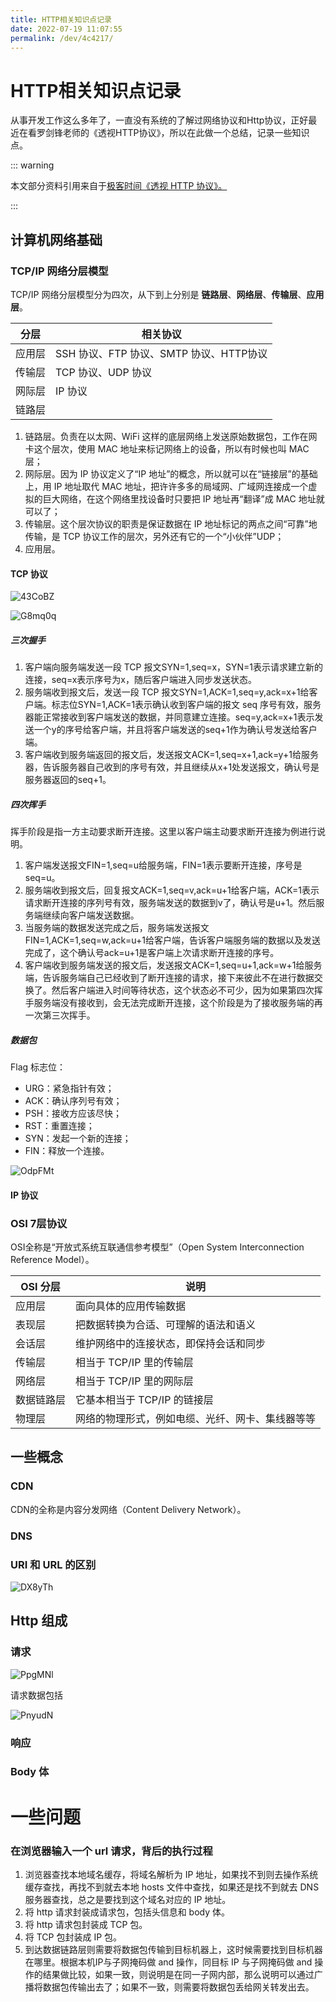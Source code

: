 ```yaml
---
title: HTTP相关知识点记录
date: 2022-07-19 11:07:55
permalink: /dev/4c4217/
---
```

# HTTP相关知识点记录

从事开发工作这么多年了，一直没有系统的了解过网络协议和Http协议，正好最近在看罗剑锋老师的《透视HTTP协议》，所以在此做一个总结，记录一些知识点。

::: warning

本文部分资料引用来自于[极客时间《透视 HTTP 协议》。](https://time.geekbang.org/column/intro/100029001?tab=catalog)

:::

## 计算机网络基础

### TCP/IP 网络分层模型

TCP/IP 网络分层模型分为四次，从下到上分别是 **链路层**、**网络层**、**传输层**、**应用层**。

| 分层   | 相关协议                                |
| ------ | --------------------------------------- |
| 应用层 | SSH 协议、FTP 协议、SMTP 协议、HTTP协议 |
| 传输层 | TCP 协议、UDP 协议                      |
| 网际层 | IP 协议                                 |
| 链路层 |                                         |

1. 链路层。负责在以太网、WiFi 这样的底层网络上发送原始数据包，工作在网卡这个层次，使用 MAC 地址来标记网络上的设备，所以有时候也叫 MAC 层；
2. 网际层。因为 IP 协议定义了“IP 地址”的概念，所以就可以在“链接层”的基础上，用 IP 地址取代 MAC 地址，把许许多多的局域网、广域网连接成一个虚拟的巨大网络，在这个网络里找设备时只要把 IP 地址再“翻译”成 MAC 地址就可以了；
3. 传输层。这个层次协议的职责是保证数据在 IP 地址标记的两点之间“可靠”地传输，是 TCP 协议工作的层次，另外还有它的一个“小伙伴”UDP；
4. 应用层。

#### TCP 协议

![43CoBZ](https://qiqiang.oss-cn-hangzhou.aliyuncs.com/muan/43CoBZ.jpg)

![G8mq0q](https://qiqiang.oss-cn-hangzhou.aliyuncs.com/muan/G8mq0q.jpg)

##### 三次握手

1. 客户端向服务端发送一段 TCP 报文SYN=1,seq=x，SYN=1表示请求建立新的连接，seq=x表示序号为x，随后客户端进入同步发送状态。
2. 服务端收到报文后，发送一段 TCP 报文SYN=1,ACK=1,seq=y,ack=x+1给客户端。标志位SYN=1,ACK=1表示确认收到客户端的报文 seq 序号有效，服务器能正常接收到客户端发送的数据，并同意建立连接。seq=y,ack=x+1表示发送一个y的序号给客户端，并且将客户端发送的seq+1作为确认号发送给客户端。
3. 客户端收到服务端返回的报文后，发送报文ACK=1,seq=x+1,ack=y+1给服务器，告诉服务器自己收到的序号有效，并且继续从x+1处发送报文，确认号是服务器返回的seq+1。

##### 四次挥手

挥手阶段是指一方主动要求断开连接。这里以客户端主动要求断开连接为例进行说明。

1. 客户端发送报文FIN=1,seq=u给服务端，FIN=1表示要断开连接，序号是seq=u。
2. 服务端收到报文后，回复报文ACK=1,seq=v,ack=u+1给客户端，ACK=1表示请求断开连接的序列号有效，服务端发送的数据到v了，确认号是u+1。然后服务端继续向客户端发送数据。
3. 当服务端的数据发送完成之后，服务端发送报文FIN=1,ACK=1,seq=w,ack=u+1给客户端，告诉客户端服务端的数据以及发送完成了，这个确认号ack=u+1是客户端上次请求断开连接的序号。
4. 客户端收到服务端发送的报文后，发送报文ACK=1,seq=u+1,ack=w+1给服务端，告诉服务端自己已经收到了断开连接的请求，接下来彼此不在进行数据交换了。然后客户端进入时间等待状态，这个状态必不可少，因为如果第四次挥手服务端没有接收到，会无法完成断开连接，这个阶段是为了接收服务端的再一次第三次挥手。

##### 数据包

Flag 标志位：

* URG：紧急指针有效；
* ACK：确认序列号有效；
* PSH：接收方应该尽快；
* RST：重置连接；
* SYN：发起一个新的连接；
* FIN：释放一个连接。

![OdpFMt](https://qiqiang.oss-cn-hangzhou.aliyuncs.com/muan/OdpFMt.jpg)

#### IP 协议



### OSI 7层协议

OSI全称是“开放式系统互联通信参考模型”（Open System Interconnection Reference Model）。

| OSI 分层   | 说明                                             |
| ---------- | ------------------------------------------------ |
| 应用层     | 面向具体的应用传输数据                           |
| 表现层     | 把数据转换为合适、可理解的语法和语义             |
| 会话层     | 维护网络中的连接状态，即保持会话和同步           |
| 传输层     | 相当于 TCP/IP 里的传输层                         |
| 网络层     | 相当于 TCP/IP 里的网际层                         |
| 数据链路层 | 它基本相当于 TCP/IP 的链接层                     |
| 物理层     | 网络的物理形式，例如电缆、光纤、网卡、集线器等等 |



## 一些概念

### CDN

CDN的全称是内容分发网络（Content Delivery Network）。

### DNS

### URI 和 URL 的区别

![DX8yTh](https://qiqiang.oss-cn-hangzhou.aliyuncs.com/muan/DX8yTh.jpg)

## Http 组成

### 请求

![PpgMNl](https://qiqiang.oss-cn-hangzhou.aliyuncs.com/muan/PpgMNl.jpg)

请求数据包括



![PnyudN](https://qiqiang.oss-cn-hangzhou.aliyuncs.com/muan/PnyudN.jpg)

### 响应

### Body 体

# 一些问题

### 在浏览器输入一个 url 请求，背后的执行过程

1. 浏览器查找本地域名缓存，将域名解析为 IP 地址，如果找不到则去操作系统缓存查找，再找不到就去本地 hosts 文件中查找，如果还是找不到就去 DNS 服务器查找，总之是要找到这个域名对应的 IP 地址。
2. 将 http 请求封装成请求包，包括头信息和 body 体。
3. 将 http 请求包封装成 TCP 包。
4. 将 TCP 包封装成 IP 包。
5. 到达数据链路层则需要将数据包传输到目标机器上，这时候需要找到目标机器在哪里。根据本机IP与子网掩码做 and 操作，同目标 IP 与子网掩码做 and 操作的结果做比较，如果一致，则说明是在同一子网内部，那么说明可以通过广播将数据包传输出去了；如果不一致，则需要将数据包丢给网关转发出去。

